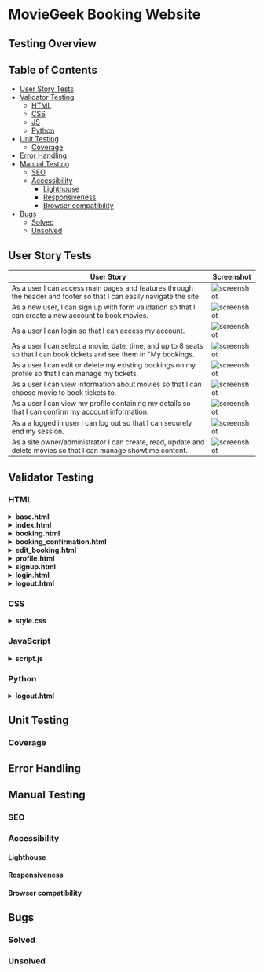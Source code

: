 # MovieGeek Booking Website

## Testing Overview

## Table of Contents

- [User Story Tests](#user-story-tests)
- [Validator Testing](#validator-testing)
    - [HTML](#html)
    - [CSS](#css)
    - [JS](#javascript)
    - [Python](#python)
- [Unit Testing](#unit-testing)
    - [Coverage](#coverage)
- [Error Handling](#error-handling)
- [Manual Testing](#manual-testing)
    - [SEO](#seo)
    - [Accessibility](#accessibility)
        - [Lighthouse](#lighthouse)
        - [Responsiveness](#responsiveness)
        - [Browser compatibility](#browser-compatibility)
- [Bugs](#bugs)
    - [Solved](#solved)
    - [Unsolved](#unsolved)

## User Story Tests

| User Story | Screenshot |
| --- | --- |
| As a user I can access main pages and features through the header and footer so that I can easily navigate the site | ![screenshot](documentation/features/sitepages/home.png) |
| As a new user, I can sign up with form validation so that I can create a new account to book movies. | ![screenshot](documentation/features/user/login-navbar-links.png) |
| As a user I can login so that I can access my account. | ![screenshot](documentation/features/sitepages/profile.png) |
| As a user I can select a movie, date, time, and up to 8 seats so that I can book tickets and see them in "My bookings. | ![screenshot](documentation/features/user/login-navbar-links.png) |
| As a user I can edit or delete my existing bookings on my profile so that I can manage my tickets. | ![screenshot](documentation/features/sitepages/home.png) |
| As a user I can view information about movies so that I can choose movie to book tickets to. | ![screenshot](documentation/features/user/login-navbar-links.png) |
| As a user I can view my profile containing my details so that I can confirm my account information. | ![screenshot](documentation/features/sitepages/profile.png) |
| As a a logged in user I can log out so that I can securely end my session. | ![screenshot](documentation/features/user/login-navbar-links.png) |
| As a site owner/administrator I can create, read, update and delete movies so that I can manage showtime content. | ![screenshot](documentation/features/user/login-navbar-links.png) |

## Validator Testing

### HTML

<details><summary><b>base.html</b></summary>

![Iteration One](documentation/readme_files/iteration-one.png)
</details>

<details><summary><b>index.html</b></summary>

![Iteration One](documentation/readme_files/iteration-one.png)
</details>
<details><summary><b>booking.html</b></summary>

![Iteration One](documentation/readme_files/iteration-one.png)
</details>
<details><summary><b>booking_confirmation.html</b></summary>

![Iteration One](documentation/readme_files/iteration-one.png)
</details>
<details><summary><b>edit_booking.html</b></summary>

![Iteration One](documentation/readme_files/iteration-one.png)
</details>
<details><summary><b>profile.html</b></summary>

![Iteration One](documentation/readme_files/iteration-one.png)
</details>
<details><summary><b>signup.html</b></summary>

![Iteration One](documentation/readme_files/iteration-one.png)
</details>
<details><summary><b>login.html</b></summary>

![Iteration One](documentation/readme_files/iteration-one.png)
</details>
<details><summary><b>logout.html</b></summary>

![Iteration One](documentation/readme_files/iteration-one.png)
</details>

### CSS

<details><summary><b>style.css</b></summary>

![Iteration One](documentation/readme_files/iteration-one.png)
</details>

### JavaScript

<details><summary><b>script.js</b></summary>

![Iteration One](documentation/readme_files/iteration-one.png)
</details>

### Python

<details><summary><b>logout.html</b></summary>

![Iteration One](documentation/readme_files/iteration-one.png)
</details>

## Unit Testing

### Coverage

## Error Handling

## Manual Testing

### SEO

### Accessibility

#### Lighthouse

#### Responsiveness

#### Browser compatibility

## Bugs

### Solved

### Unsolved